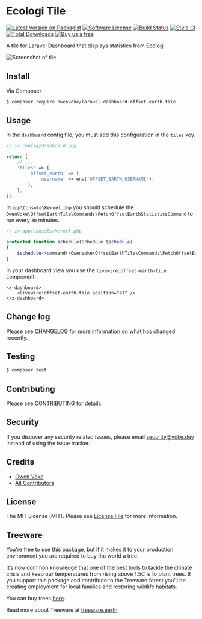 # Ecologi Tile

[![Latest Version on Packagist][ico-version]][link-packagist]
[![Software License][ico-license]](LICENSE.md)
[![Build Status][ico-github-actions]][link-github-actions]
[![Style CI][ico-styleci]][link-styleci]
[![Total Downloads][ico-downloads]][link-downloads]
[![Buy us a tree][ico-treeware-gifting]][link-treeware-gifting]

A tile for Laravel Dashboard that displays statistics from Ecologi

![Screenshot of tile](./docs/screenshot.png)

## Install

Via Composer

```bash
$ composer require owenvoke/laravel-dashboard-offset-earth-tile
```

## Usage

In the `dashboard` config file, you must add this configuration in the `tiles` key.

```php
// in config/dashboard.php

return [
    // ...
    'tiles' => [
        'offset_earth' => [
            'username' => env('OFFSET_EARTH_USERNAME'),
        ],
    ],
];
```

In `app\Console\Kernel.php` you should schedule the `OwenVoke\OffsetEarthTile\Commands\FetchOffsetEarthStatisticsCommand` to run every `30` minutes.

```php
// in app/console/Kernel.php

protected function schedule(Schedule $schedule)
{
    $schedule->command(\OwenVoke\OffsetEarthTile\Commands\FetchOffsetEarthStatisticsCommand::class)->everyThirtyMinutes();
}
```

In your dashboard view you use the `livewire:offset-earth-tile` component.

```blade
<x-dashboard>
    <livewire:offset-earth-tile position="a1" />
</x-dashboard>
```

## Change log

Please see [CHANGELOG](CHANGELOG.md) for more information on what has changed recently.

## Testing

```bash
$ composer test
```

## Contributing

Please see [CONTRIBUTING](.github/CONTRIBUTING.md) for details.

## Security

If you discover any security related issues, please email security@voke.dev instead of using the issue tracker.

## Credits

- [Owen Voke][link-author]
- [All Contributors][link-contributors]

## License

The MIT License (MIT). Please see [License File](LICENSE.md) for more information.

## Treeware

You're free to use this package, but if it makes it to your production environment you are required to buy the world a tree.

It’s now common knowledge that one of the best tools to tackle the climate crisis and keep our temperatures from rising above 1.5C is to plant trees. If you support this package and contribute to the Treeware forest you’ll be creating employment for local families and restoring wildlife habitats.

You can buy trees [here][link-treeware-gifting].

Read more about Treeware at [treeware.earth][link-treeware].

[ico-version]: https://img.shields.io/packagist/v/owenvoke/laravel-dashboard-offset-earth-tile.svg?style=flat-square
[ico-license]: https://img.shields.io/badge/license-MIT-brightgreen.svg?style=flat-square
[ico-github-actions]: https://img.shields.io/github/workflow/status/owenvoke/laravel-dashboard-offset-earth-tile/Continuous%20Integration.svg?style=flat-square
[ico-styleci]: https://styleci.io/repos/261989893/shield
[ico-downloads]: https://img.shields.io/packagist/dt/owenvoke/laravel-dashboard-offset-earth-tile.svg?style=flat-square
[ico-treeware-gifting]: https://img.shields.io/badge/Treeware-%F0%9F%8C%B3-lightgreen?style=flat-square

[link-packagist]: https://packagist.org/packages/owenvoke/laravel-dashboard-offset-earth-tile
[link-github-actions]: https://github.com/owenvoke/laravel-dashboard-offset-earth-tile/actions
[link-styleci]: https://styleci.io/repos/261989893
[link-downloads]: https://packagist.org/packages/owenvoke/laravel-dashboard-offset-earth-tile
[link-treeware]: https://treeware.earth
[link-treeware-gifting]: https://ecologi.com/owenvoke?gift-trees
[link-author]: https://github.com/owenvoke
[link-contributors]: ../../contributors
